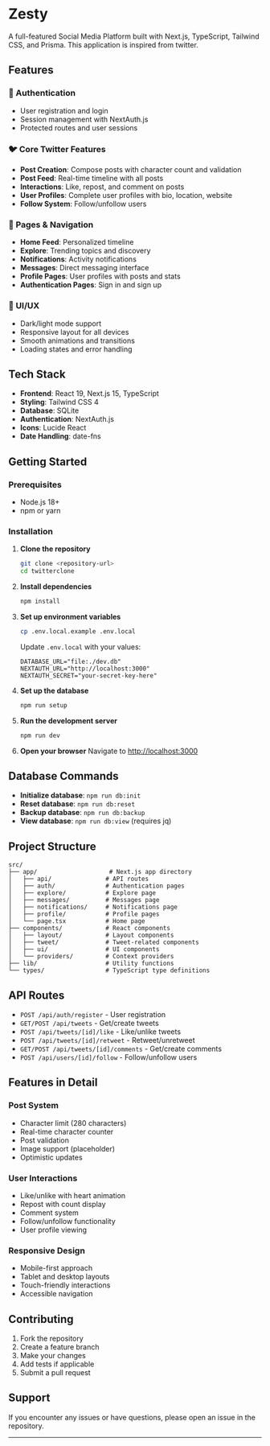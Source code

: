 # Zesty

A full-featured Social Media Platform built with Next.js, TypeScript, Tailwind CSS, and Prisma. This application is inspired from twitter. 

## Features

### 🔐 Authentication
- User registration and login
- Session management with NextAuth.js
- Protected routes and user sessions

### 🐦 Core Twitter Features
- **Post Creation**: Compose posts with character count and validation
- **Post Feed**: Real-time timeline with all posts
- **Interactions**: Like, repost, and comment on posts
- **User Profiles**: Complete user profiles with bio, location, website
- **Follow System**: Follow/unfollow users

### 📱 Pages & Navigation
- **Home Feed**: Personalized timeline
- **Explore**: Trending topics and discovery
- **Notifications**: Activity notifications
- **Messages**: Direct messaging interface
- **Profile Pages**: User profiles with posts and stats
- **Authentication Pages**: Sign in and sign up

### 🎨 UI/UX
- Dark/light mode support
- Responsive layout for all devices
- Smooth animations and transitions
- Loading states and error handling

## Tech Stack

- **Frontend**: React 19, Next.js 15, TypeScript
- **Styling**: Tailwind CSS 4
- **Database**: SQLite
- **Authentication**: NextAuth.js
- **Icons**: Lucide React
- **Date Handling**: date-fns

## Getting Started

### Prerequisites

- Node.js 18+ 
- npm or yarn

### Installation

1. **Clone the repository**
   ```bash
   git clone <repository-url>
   cd twitterclone
   ```

2. **Install dependencies**
   ```bash
   npm install
   ```

3. **Set up environment variables**
   ```bash
   cp .env.local.example .env.local
   ```
   
   Update `.env.local` with your values:
   ```env
   DATABASE_URL="file:./dev.db"
   NEXTAUTH_URL="http://localhost:3000"
   NEXTAUTH_SECRET="your-secret-key-here"
   ```

4. **Set up the database**
   ```bash
   npm run setup
   ```

5. **Run the development server**
   ```bash
   npm run dev
   ```

6. **Open your browser**
   Navigate to [http://localhost:3000](http://localhost:3000)

## Database Commands

- **Initialize database**: `npm run db:init`
- **Reset database**: `npm run db:reset`
- **Backup database**: `npm run db:backup`
- **View database**: `npm run db:view` (requires jq)

## Project Structure

```
src/
├── app/                    # Next.js app directory
│   ├── api/               # API routes
│   ├── auth/              # Authentication pages
│   ├── explore/           # Explore page
│   ├── messages/          # Messages page
│   ├── notifications/     # Notifications page
│   ├── profile/           # Profile pages
│   └── page.tsx           # Home page
├── components/            # React components
│   ├── layout/            # Layout components
│   ├── tweet/             # Tweet-related components
│   ├── ui/                # UI components
│   └── providers/         # Context providers
├── lib/                   # Utility functions
└── types/                 # TypeScript type definitions
```

## API Routes

- `POST /api/auth/register` - User registration
- `GET/POST /api/tweets` - Get/create tweets
- `POST /api/tweets/[id]/like` - Like/unlike tweets
- `POST /api/tweets/[id]/retweet` - Retweet/unretweet
- `GET/POST /api/tweets/[id]/comments` - Get/create comments
- `POST /api/users/[id]/follow` - Follow/unfollow users

## Features in Detail

### Post System
- Character limit (280 characters)
- Real-time character counter
- Post validation
- Image support (placeholder)
- Optimistic updates

### User Interactions
- Like/unlike with heart animation
- Repost with count display
- Comment system
- Follow/unfollow functionality
- User profile viewing

### Responsive Design
- Mobile-first approach
- Tablet and desktop layouts
- Touch-friendly interactions
- Accessible navigation

## Contributing

1. Fork the repository
2. Create a feature branch
3. Make your changes
4. Add tests if applicable
5. Submit a pull request

## Support

If you encounter any issues or have questions, please open an issue in the repository.

---
